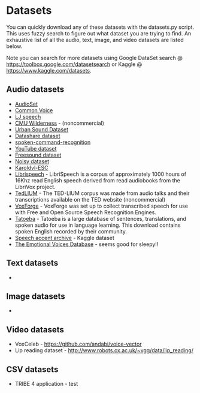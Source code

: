 # Datasets

You can quickly download any of these datasets with the datasets.py script. This uses fuzzy search to figure out what dataset you are trying to find. An exhaustive list of all the audio, text, image, and video datasets are listed below.

Note you can search for more datasets using Google DataSet search @ https://toolbox.google.com/datasetsearch or Kaggle @ https://www.kaggle.com/datasets.

## Audio datasets 
* [AudioSet](https://research.google.com/audioset/)
* [Common Voice](https://voice.mozilla.org/)
* [LJ speech](https://keithito.com/LJ-Speech-Dataset/)
* [CMU Wilderness](http://festvox.org/cmu_wilderness/) - (noncommercial)
* [Urban Sound Dataset](https://urbansounddataset.weebly.com/)
* [Datashare dataset](https://datashare.is.ed.ac.uk/handle/10283/2791)
* [spoken-command-recognition](https://github.com/JohannesBuchner/spoken-command-recognition)
* [YouTube dataset]()
* [Freesound dataset](https://www.kaggle.com/c/freesound-audio-tagging-2019/data)
* [Noisy dataset](https://datashare.is.ed.ac.uk/handle/10283/2791)
* [Karoldvl-ESC](https://github.com/karoldvl/ESC-50) 
* [Librispeech](https://www.openslr.org/12) - LibriSpeech is a corpus of approximately 1000 hours of 16Khz read English speech derived from read audiobooks from the LibriVox project.
* [TedLIUM](https://www.openslr.org/51/) - The TED-LIUM corpus was made from audio talks and their transcriptions available on the TED website (noncommercial)
* [VoxForge](http://www.repository.voxforge1.org/downloads/SpeechCorpus/Trunk/) - VoxForge was set up to collect transcribed speech for use with Free and Open Source Speech Recognition Engines.
* [Tatoeba](https://tatoeba.org/eng/downloads) - Tatoeba is a large database of sentences, translations, and spoken audio for use in language learning. This download contains spoken English recorded by their community.
* [Speech accent archive](https://www.kaggle.com/rtatman/speech-accent-archive/version/1) - Kaggle dataset
* [The Emotional Voices Database](https://github.com/numediart/EmoV-DB) - seems good for sleepy!!


## Text datasets
* 

## Image datasets
* 

## Video datasets
* VoxCeleb - https://github.com/andabi/voice-vector
* Lip reading dataset - http://www.robots.ox.ac.uk/~vgg/data/lip_reading/

## CSV datasets 
* TRIBE 4 application - test 
